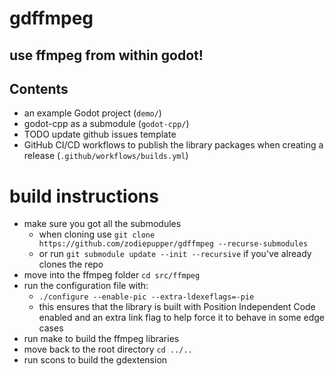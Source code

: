 # gdffmpeg
## use ffmpeg from within godot!

## Contents
* an example Godot project (`demo/`)
* godot-cpp as a submodule (`godot-cpp/`)
* TODO update github issues template
* GitHub CI/CD workflows to publish the library packages when creating a release (`.github/workflows/builds.yml`)

# build instructions

- make sure you got all the submodules
  - when cloning use `git clone https://github.com/zodiepupper/gdffmpeg --recurse-submodules`
  - or run `git submodule update --init --recursive` if you've already clones the repo
- move into the ffmpeg folder `cd src/ffmpeg`
- run the configuration file with:
  - `./configure --enable-pic --extra-ldexeflags=-pie`
  - this ensures that the library is built with Position Independent Code enabled and an extra link flag to help force it to behave in some edge cases
- run make to build the ffmpeg libraries
- move back to the root directory `cd ../..`
- run scons to build the gdextension
